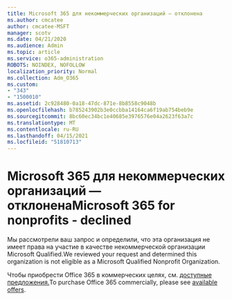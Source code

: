 ```yaml
---
title: Microsoft 365 для некоммерческих организаций — отклонена
ms.author: cmcatee
author: cmcatee-MSFT
manager: scotv
ms.date: 04/21/2020
ms.audience: Admin
ms.topic: article
ms.service: o365-administration
ROBOTS: NOINDEX, NOFOLLOW
localization_priority: Normal
ms.collection: Adm_O365
ms.custom:
- "343"
- "1500010"
ms.assetid: 2c928480-0a18-47dc-871e-8b8558c9048b
ms.openlocfilehash: b785243902b3e0ccbba14164ca6f19ab754beb9e
ms.sourcegitcommit: 8bc60ec34bc1e40685e3976576e04a2623f63a7c
ms.translationtype: MT
ms.contentlocale: ru-RU
ms.lasthandoff: 04/15/2021
ms.locfileid: "51810713"
---
```

# <a name="microsoft-365-for-nonprofits---declined"></a><span data-ttu-id="9177e-102">Microsoft 365 для некоммерческих организаций — отклонена</span><span class="sxs-lookup"><span data-stu-id="9177e-102">Microsoft 365 for nonprofits - declined</span></span>

<span data-ttu-id="9177e-103">Мы рассмотрели ваш запрос и определили, что эта организация не имеет права на участие в качестве некоммерческой организации Microsoft Qualified.</span><span class="sxs-lookup"><span data-stu-id="9177e-103">We reviewed your request and determined this organization is not eligible as a Microsoft Qualified Nonprofit Organization.</span></span>
  
<span data-ttu-id="9177e-104">Чтобы приобрести Office 365 в коммерческих целях, см. [доступные предложения.](https://portal.office.com/AdminPortal/Home)</span><span class="sxs-lookup"><span data-stu-id="9177e-104">To purchase Office 365 commercially, please see [available offers](https://portal.office.com/AdminPortal/Home).</span></span>
